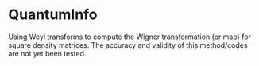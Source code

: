 # QuantumInfo
Using Weyl transforms to compute the Wigner transformation (or map) for square density matrices.
The accuracy and validity of this method/codes are not yet been tested.
